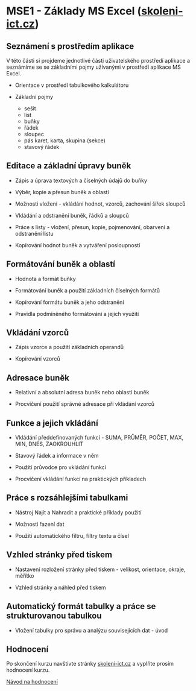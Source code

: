 # MSE1 - Základy MS Excel ([skoleni-ict.cz](https://www.skoleni-ict.cz/kurz/MS-Excel-zaklady-MSE1.aspx))

## Seznámení s prostředím aplikace

V této části si projdeme jednotlivé části uživatelského prostředí aplikace a seznámíme se se základními pojmy užívanými v prostředí aplikace MS Excel.

* Orientace v prostředí tabulkového kalkulátoru

* Základní pojmy
  * sešit
  * list
  * buňky
  * řádek
  * sloupec
  * pás karet, karta, skupina (sekce)
  * stavový řádek


## Editace a základní úpravy buněk

* Zápis a úprava textových a číselných údajů do buňky

* Výběr, kopie a přesun buněk a oblastí

* Možnosti vložení - vkládání hodnot, vzorců, zachování šířek sloupců

* Vkládání a odstranění buněk, řádků a sloupců

* Práce s listy - vložení, přesun, kopie, pojmenování, obarvení a odstranění listu

* Kopírování hodnot buněk a vytváření posloupností


## Formátování buněk a oblastí

* Hodnota a formát buňky

* Formátování buněk a použití základních číselných formátů

* Kopírování formátu buněk a jeho odstranění

* Pravidla podmíněného formátování a jejich využití


## Vkládání vzorců

* Zápis vzorce a použití základních operandů

* Kopírování vzorců


## Adresace buněk

* Relativní a absolutní adresa buněk nebo oblastí buněk

* Procvičení použití správné adresace při vkládání vzorců


## Funkce a jejich vkládání

* Vkládání předdefinovaných funkcí - SUMA, PRŮMĚR, POČET, MAX, MIN, DNES, ZAOKROUHLIT

* Stavový řádek a informace v něm

* Použití průvodce pro vkládání funkcí

* Procvičení vkládání funkcí na praktických příkladech


## Práce s rozsáhlejšími tabulkami

* Nástroj Najít a Nahradit a praktické příklady použití

* Možnosti řazení dat

* Použití automatického filtru, filtry textu a čísel


## Vzhled stránky před tiskem

* Nastavení rozložení stránky před tiskem - velikost, orientace, okraje, měřítko

* Vzhled stránky a náhled před tiskem


## Automatický formát tabulky a práce se strukturovanou tabulkou

* Vložení tabulky pro správu a analýzu souvisejících dat - úvod

## Hodnocení

Po skončení kurzu navštivte stránky [skoleni-ict.cz](https://www.skoleni-ict.cz/login.aspx) a vyplňte prosím hodnocení kurzu.

[Návod na hodnocení](Hodnoceni.pdf)

